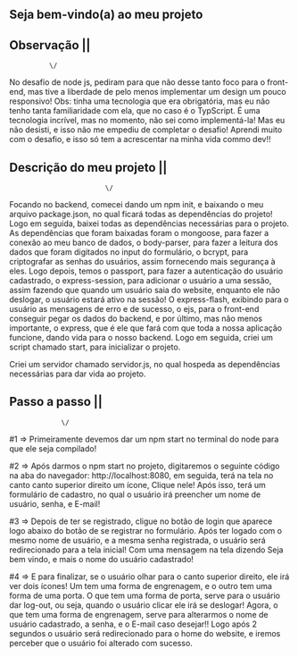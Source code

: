 ## Seja bem-vindo(a) ao meu projeto 

## Observação ||
              \/

No desafio de node js, pediram para que não desse tanto foco para o front-end, mas tive a liberdade de pelo menos implementar um design um pouco responsivo! Obs: tinha uma tecnologia que era obrigatória, mas eu não tenho tanta familiaridade com ela, que no caso é o TypScript. É uma tecnologia incrível, mas no momento, não sei como implementá-la! Mas eu não desisti, e isso não me empediu de completar o desafio! Aprendi muito com o desafio, e isso só tem a acrescentar na minha vida commo dev!!

## Descrição do meu projeto ||
                            \/

Focando no backend, comecei dando um npm init, e baixando o meu arquivo package.json, no qual ficará todas as dependências do projeto! Logo em seguida, baixei todas as dependências necessárias para o projeto. As dependências que foram baixadas foram o mongoose, para fazer a conexão ao meu banco de dados, o body-parser, para fazer a leitura dos dados que foram digitados no input do formulário, o bcrypt, para criptografar as senhas do usuários, assim fornecendo mais segurança à eles. Logo depois, temos o passport, para fazer a autenticação do usuário cadastrado, o express-session, para adicionar o usuário a uma sessão, assim fazendo que quando um usuário saia do website, enquanto ele não deslogar, o usuário estará ativo na sessão! O express-flash, exibindo para o usuário as mensagens de erro e de sucesso, o ejs, para o front-end conseguir pegar os dados do backend, e por último, mas não menos importante, o express, que é ele que fará com que toda a nossa aplicação funcione, dando vida para o nosso backend. Logo em seguida, criei um script chamado start, para inicializar o projeto.

Criei um servidor chamado servidor.js, no qual hospeda as dependências necessárias para dar vida ao projeto.

## Passo a passo || 
                 \/

#1 => Primeiramente devemos dar um npm start no terminal do node para que ele seja compilado!

#2 => Após darmos o npm start no projeto, digitaremos o seguinte código na aba do navegador: http://localhost:8080, em seguida, terá na tela no canto canto superior direito um ícone, Clique nele! Após isso, terá um formulário de cadastro, no qual o usuário irá preencher um nome de usuário, senha, e E-mail!

#3 => Depois de ter se registrado, cligue no botão de login que aparece logo abaixo do botão de se registrar no formulário. Após ter logado com o mesmo nome de usuário, e a mesma senha registrada, o usuário será redirecionado para a tela inicial! Com uma mensagem na tela dizendo Seja bem vindo, e mais o nome do usuário cadastrado!

#4 => E para finalizar, se o usuário olhar para o canto superior direito, ele irá ver dois ícones! Um tem uma forma de engrenagem, e o outro tem uma forma de uma porta. O que tem uma forma de porta, serve para o usuário dar log-out, ou seja, quando o usuário clicar ele irá se deslogar! Agora, o que tem uma forma de engrenagem, serve para alterarmos o nome de usuário cadastrado, a senha, e o E-mail caso desejar!! Logo após 2 segundos o usuário será redirecionado para o home do website, e iremos perceber que o usuário foi alterado com sucesso.  



